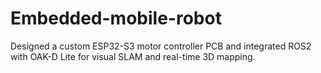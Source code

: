 # Embedded-mobile-robot
Designed a custom ESP32-S3 motor controller PCB and integrated ROS2 with OAK-D Lite for visual SLAM and real-time 3D mapping.
